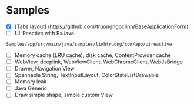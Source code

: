 # Samples
- [x] [Tabs layout] (https://github.com/truongngoclinh/BaseApplicationForm)
- [ ] UI-Reactive with RxJava

```Samples/app/src/main/java/samples/linhtruong/com/app/uireactive```
- [ ] Memory cache (LRU cache), disk cache, ContentProvider cache
- [ ] WebView, deeplink, WebViewClient, WebChromeClient, WebJsBridge
- [ ] Drawer, Navigation View
- [ ] Spannable String, TextInputLayout, ColorStateListDrawable
- [ ] Memory leak
- [ ] Java Generic
- [ ] Draw simple shape, simple custom View
